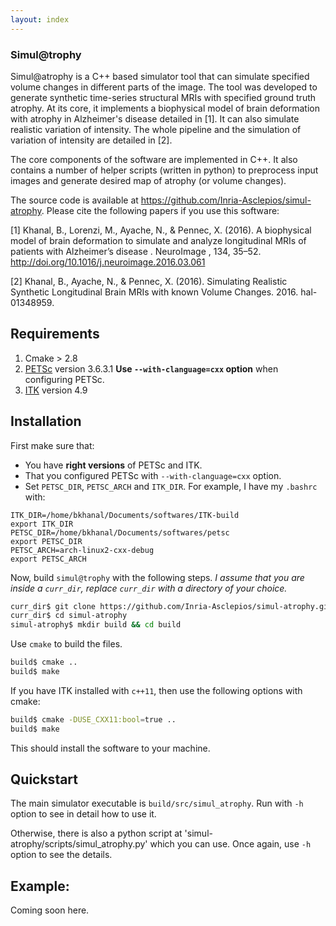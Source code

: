 ```yaml
---
layout: index
---
```

### Simul@trophy
Simul@atrophy is a C++ based simulator tool that can simulate specified volume changes in different parts of the image.
The tool was developed to generate synthetic time-series structural MRIs with specified ground truth atrophy.
At its core, it implements a biophysical model of brain deformation with atrophy in Alzheimer's disease detailed in [1].
It can also simulate realistic variation of intensity.
The whole pipeline and the simulation of variation of intensity are detailed in [2].

The core components of the software are implemented in C++.
It also contains a number of helper scripts (written in python) to preprocess input images and generate desired map of atrophy (or volume changes).

The source code is available at https://github.com/Inria-Asclepios/simul-atrophy. 
Please cite the following papers if you use this software:

[1] Khanal, B., Lorenzi, M., Ayache, N., & Pennec, X. (2016). A biophysical model of brain deformation to simulate and analyze longitudinal MRIs of patients with Alzheimer’s disease . NeuroImage , 134, 35–52. http://doi.org/10.1016/j.neuroimage.2016.03.061

[2] Khanal, B., Ayache, N., & Pennec, X. (2016). Simulating Realistic Synthetic Longitudinal Brain MRIs with known Volume Changes. 2016. hal-01348959.

## Requirements
1. Cmake > 2.8
2. [PETSc](https://www.mcs.anl.gov/petsc/index.html) version 3.6.3.1
**Use `--with-clanguage=cxx` option** when configuring PETSc.
3. [ITK](https://itk.org/) version 4.9

## Installation
First make sure that:

* You have **right versions** of PETSc and ITK.
* That you configured PETSc with `--with-clanguage=cxx` option.
* Set `PETSC_DIR`, `PETSC_ARCH` and `ITK_DIR`.
For example, I have my `.bashrc` with:
```
ITK_DIR=/home/bkhanal/Documents/softwares/ITK-build
export ITK_DIR
PETSC_DIR=/home/bkhanal/Documents/softwares/petsc
export PETSC_DIR
PETSC_ARCH=arch-linux2-cxx-debug
export PETSC_ARCH
```

Now, build `simul@trophy` with the following steps. *I assume that you are inside a `curr_dir`, replace `curr_dir` with a directory of your choice.*

```bash
curr_dir$ git clone https://github.com/Inria-Asclepios/simul-atrophy.git
curr_dir$ cd simul-atrophy
simul-atrophy$ mkdir build && cd build
```
Use `cmake` to build the files.
```bash
build$ cmake ..
build$ make
```

If you have ITK installed with `c++11`, then use the following options with cmake:

```bash
build$ cmake -DUSE_CXX11:bool=true ..
build$ make
```

This should install the software to your machine.

## Quickstart
The main simulator executable is `build/src/simul_atrophy`.
Run with `-h` option to see in detail how to use it.

Otherwise, there is also a python script at 'simul-atrophy/scripts/simul_atrophy.py' which you can use.
Once again, use `-h` option to see the details.


## Example:
Coming soon here.
